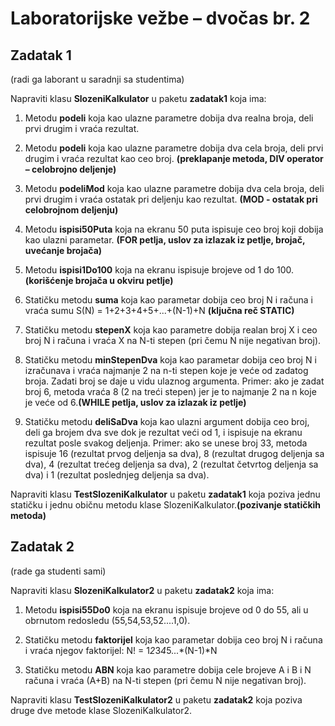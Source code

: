 # Laboratorijske vežbe – dvočas br. 2

## Zadatak 1
(radi ga laborant u saradnji sa studentima)

Napraviti klasu **SlozeniKalkulator** u paketu **zadatak1** koja ima:

1. Metodu **podeli** koja kao ulazne parametre dobija dva realna broja, deli prvi drugim i vraća rezultat.

2. Metodu **podeli** koja kao ulazne parametre dobija dva cela broja, deli prvi drugim i vraća rezultat kao ceo broj. **(preklapanje metoda, DIV operator – celobrojno deljenje)**

3. Metodu **podeliMod** koja kao ulazne parametre dobija dva cela broja, deli prvi drugim i vraća ostatak pri deljenju kao rezultat. **(MOD - ostatak pri celobrojnom deljenju)**

4. Metodu **ispisi50Puta** koja na ekranu 50 puta ispisuje ceo broj koji dobija kao ulazni parametar. **(FOR petlja, uslov za izlazak iz petlje, brojač, uvećanje brojača)**

5. Metodu **ispisi1Do100** koja na ekranu ispisuje brojeve od 1 do 100. **(korišćenje brojača u okviru petlje)**

6. Statičku metodu **suma** koja kao parametar dobija ceo broj N i računa i vraća sumu S(N) = 1+2+3+4+5+...+(N-1)+N **(ključna reč STATIC)**

7. Statičku metodu **stepenX** koja kao parametre dobija realan broj X i ceo broj N i računa i vraća X na N-ti stepen (pri čemu N nije negativan broj).

8. Statičku metodu **minStepenDva** koja kao parametar dobija ceo broj N i izračunava i vraća najmanje 2 na n-ti stepen koje je veće od zadatog broja. Zadati broj se daje u vidu ulaznog argumenta. Primer: ako je zadat broj 6, metoda vraća 8 (2 na treći stepen) jer je to najmanje 2 na n koje je veće od 6.**(WHILE petlja, uslov za izlazak iz petlje)**

9. Statičku metodu **deliSaDva** koja kao ulazni argument dobija ceo broj, deli ga brojem dva sve dok je rezultat veći od 1, i ispisuje na ekranu rezultat posle svakog deljenja. Primer: ako se unese broj 33, metoda ispisuje 16 (rezultat prvog deljenja sa dva), 8 (rezultat drugog deljenja sa dva), 4 (rezultat trećeg deljenja sa dva), 2 (rezultat četvrtog deljenja sa dva) i 1 (rezultat poslednjeg deljenja sa dva).

Napraviti klasu **TestSlozeniKalkulator** u paketu **zadatak1** koja poziva jednu statičku i jednu običnu metodu klase SlozeniKalkulator.**(pozivanje statičkih metoda)**


## Zadatak 2
(rade ga studenti sami)

Napraviti klasu **SlozeniKalkulator2** u paketu **zadatak2** koja ima:

1. Metodu **ispisi55Do0** koja na ekranu ispisuje brojeve od 0 do 55, ali u obrnutom redosledu (55,54,53,52....1,0).

2. Statičku metodu **faktorijel** koja kao parametar dobija ceo broj N i računa i vraća njegov faktorijel:  N! = 1*2*3*4*5...*(N-1)*N

3. Statičku metodu **ABN** koja kao parametre dobija cele brojeve A i B i N računa i vraća (A+B) na N-ti stepen (pri čemu N nije negativan broj).

Napraviti klasu **TestSlozeniKalkulator2** u paketu **zadatak2** koja poziva druge dve metode klase SlozeniKalkulator2.